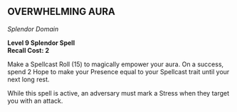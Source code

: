 ## OVERWHELMING AURA  
_Splendor Domain_

**Level 9 Splendor Spell**  
**Recall Cost: 2**  

Make a Spellcast Roll (15) to magically empower your aura. On a success, spend 2 Hope to make your Presence equal to your Spellcast trait until your next long rest.  

While this spell is active, an adversary must mark a Stress when they target you with an attack.

